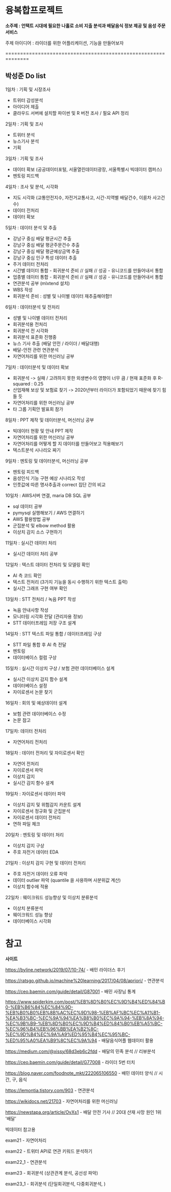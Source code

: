 # 융복합프로젝트

**소주제 : 언택트 시대에 필요한 나홀로 소비 지출 분석과 배달음식 정보 제공 및 음성 주문 서비스**



주제 아이디어 : 라이더를 위한 어플리케이션, 기능을 만들어보자

==============================================================

## **박성준 Do list**

1일차 : 기획 및 시장조사

- 트위터 감성분석
- 아이디어 제출
- 클라우드 서버에 설치할 파이썬 및 R 버전 조사 / 필요 API 정리



2일차 : 기획 및 조사

- 트위터 분석
- 뉴스기사 분석
- 기획



3일차 : 기획 및 조사

- 데이터 확보 (공공데이터포털, 서울열린데이터광장, 서울특별시 빅데이터 캠퍼스)
- 멘토링 피드백



4일차 : 조사 및 분석, 시각화

- 지도 시각화 (교통안전지수, 자전거교통사고, 시간-지역별 배달건수, 이륜차 사고건수)
- 데이터 전처리
- 데이터 확보



5일차 : 데이터 분석 및 추출

- 강남구 중심 배달 평균시간 추출
- 강남구 중심 배달 평균주문건수 추출
- 강남구 중심 배달 평균예상금액 추출
- 강남구 중심 인구 특성 데이터 추출
- 주거 데이터 전처리
- 시간별 데이터 통합 - 회귀분석 준비  // 실패 // 성공 - 유니코드를 만들어내서 통합
- 업종별 데이터 통합 - 회귀분석 준비  // 실패 // 성공 - 유니코드를 만들어내서 통합
- 연관분석 공부 (mlxtend 설치)
- WBS 작성
- 회귀분석 준비 : 성별 및 나이별 데이터 재추출해야함!!



6일차 : 데이터분석 및 전처리

- 성별 및 나이별 데이터 전처리
- 회귀분석용 전처리
- 회귀분석 전 시각화
- 회귀분석 표준화 진행중
- 뉴스 기사 추출 (배달 안전 / 라이더 / 배달대행)
- 배달-안전 관련 연관분석
- 자연어처리를 위한 머신러닝 공부



7일차 : 데이터분석 및 데이터 확보

- 회귀분석 -> 실패 / 고려하지 못한 외생변수의 영향이 너무 큼 / 현재 표준화 후 R-squared : 0.25
- 산업재해 보상 및 보험료 찾기 -> 2020년부터 라이더가 포함되었기 때문에 찾기 힘들 듯
- 자연어처리를 위한 머신러닝 공부
- 타 그룹 기획안 발표회 참가



8일차 : PPT 제작 및 데이터분석, 머신러닝 공부

- 빅데이터 현황 및 안내 PPT 제작
- 자연어처리를 위한 머신러닝 공부
- 자연어처리를 어떻게 할 지 데이터를 만들어보고 적용해보기
- 텍스트분석 시나리오 짜기



9일차 : 멘토링 및 데이터분석, 머신러닝 공부

- 멘토링 피드백
- 음성인식 기능 구현 예상 시나리오 작성
- 인풋값에 따른 명사추출과 correct 집단 간의 비교



10일차 : AWS서버 연결, maria DB SQL 공부

- sql 데이터 공부
- pymysql 실행해보기 / AWS 연결하기
- AWS 활용방법 공부
- 군집분석 및 elbow method 활용
- 이상치 감지 소스 구현하기



11일차 : 실시간 데이터 처리

- 실시간 데이터 처리 공부



12일차 : 텍스트 데이터 전처리 및 모델링 확인

- AI 측 코드 확인
- 텍스트 전처리 (3가지 기능을 동시 수행하기 위한 텍스트 출력)
- 실시간 그래프 구현 여부 확인



13일차 : STT 전처리 / 녹음 PPT 작성

- 녹음 안내사항 작성
- 모니터링 시각화 전달 (관리자용 정보)
- STT 데이터프레임 저장 구조 설계



14일차 : STT 텍스트 파일 통합 / 데이터프레임 구상

- STT 파일 통합 후 AI 측 전달
- 멘토링
- 데이터베이스 컬럼 구상



15일차 : 실시간 이상치 구상 / 보험 관련 데이터베이스 설계

- 실시간 이상치 감지 함수 설계
- 데이터베이스 설정
- 자이로센서 논문 찾기



16일차 : 회의 및 예상데이터 설계

- 보험 관련 데이터베이스 수정
- 논문 참고



17일차: 데이터 전처리

- 자연어처리 전처리



18일차 : 데이터 전처리 및 자이로센서 확인

- 자연어 전처리
- 자이로센서 파악
- 이상치 감지
- 실시간 감지 함수 설계



19일차 : 자이로센서 데이터 파악

- 이상치 감지 및 위험감지 카운트 설계
- 자이로센서 정규화 및 군집분석
- 자이로센서 데이터 전처리
- 연하 파일 체크



20일차 : 멘토링 및 데이터 처리

- 이상치 감지 구상
- 주호 자전거 데이터 EDA



21일차 : 이상치 감지 구현 및 데이터 전처리

- 주호 자전거 데이터 오류 파악
- 데이터 outlier 파악 (quantile 을 사용하며 사분위값 계산)
- 이상치 함수에 적용



22일차 : 웨이크워드 성능향상 및 이상치 분류분석

- 이상치 분류분석
- 웨이크워드 성능 향상
- 데이터베이스 시각화



# 참고

**사이트**

https://byline.network/2019/07/10-74/    - 배민 라이더스 후기

https://ratsgo.github.io/machine%20learning/2017/04/08/apriori/  - 연관분석

https://ceo.baemin.com/guide/detail/G87001 - 배민 사장님 통계

https://www.spiderkim.com/post/%EB%8D%B0%EC%9D%B4%ED%84%B0-%EB%B6%84%EC%84%9D-%EB%B0%B0%EB%8B%AC%EC%9D%98-%EB%AF%BC%EC%A1%B1-%EA%B3%BC-%EC%9A%94%EA%B8%B0%EC%9A%94-%EB%8A%94-%EC%9B%B9-%EB%8D%B0%EC%9D%B4%ED%84%B0%EB%A5%BC-%EC%96%B4%EB%96%BB%EA%B2%8C-%EC%9D%B4%EC%9A%A9%ED%95%B4%EC%95%BC-%ED%95%A0%EA%B9%8C%EC%9A%94 - 배달음식어플 웹데이터 활용 

https://medium.com/@xissy/68d3eb6c2fdd - 배달의 민족 분석 // 리뷰분석

https://ceo.baemin.com/guide/detail/G77008 - 라이더 5번 터치

https://blog.naver.com/foodnote_mkt/222065106550 - 배민 데이터 양식 // 시간, 구, 음식

https://lemontia.tistory.com/903 - 연관분석

https://wikidocs.net/21703 - 자연어처리를 위한 머신러닝

https://newstapa.org/article/OvXs1 - 배달 안전 기사 // 20대 산재 사망 원인 1위 '배달'



빅데이터 참고용 

exam21 - 자연어처리

exam22 - 트위터 API로 연관 키워드 분석하기

exam22_1 - 연관분석

exam23 -  회귀분석 (상관관계 분석, 공선성 파악)

exam23_1 - 회귀분석 (단일회귀분석, 다중회귀분석, )



